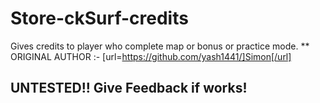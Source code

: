 # Store-ckSurf-credits
Gives credits to player who complete map or bonus or practice mode.
** ORIGINAL AUTHOR :- [url=https://github.com/yash1441/]Simon[/url]
## UNTESTED!! Give Feedback if works!
